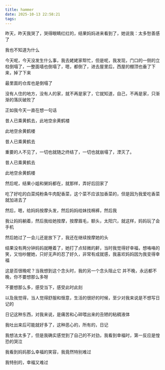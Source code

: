 ```yaml
---
title: hammer
date: 2025-10-13 22:58:21
tags:
---
```

昨天，昨天我哭了，哭得眼睛红红的，结果妈妈进来看到了，她说我：太多愁善感了

我也不知道为什么

今天呢，今天没发生什么事，我去姥姥家帮忙，但是呢，我发现，门口的一侧的立柱倒塌了，一整面墙也倒塌了，嗯，都倒了，进去屋里后，西屋的棚顶也垂了下来，掉了下来

最里面的仓库也是倒塌了

没有人住的地方，没有人的家，就不再是家了，它就知道，自己，不再是家，只渐渐的落灰破败了

正如我今天一直在想一句话

昔人已乘黄鹤去，此地空余黄鹤楼

此地空余黄鹤楼

昔人已乘黄鹤去

重要的人不见了，一切也就随之终结了，一切也就崩塌了，湮灭了。

昔人已乘黄鹤去

此地空余黄鹤楼

然后呢，结果小姐和舅妈都在，就那样，弄好后回家了

吃了好吃的白菜炖粉条牛肉配香菜，这个菜不应该加香菜的，但是因为我爱吃香菜就加进去了

然后，嗯，给妈妈按摩头发，然后妈妈给妹找棉裤，然后我

我让妈妈躺着，然后我给她按摩，按摩眉毛，额头，太阳穴，就这样，妈妈玩了会手机

然后她过了一会儿还是放下了，我还在继续按摩她的头

结果没有两分钟妈妈就睡着了，她打了点轻微的鼾，当时我觉得好幸福，想咯咯的笑，又怕吵醒她，只好无声的忍了好久，非常有成就感，我喜欢妈妈因为我变得幸福

这是否很晚呢？当我想到这个念头时，我的另一个念头阻止它
并不晚，永远都不晚，你不要想那么多呀

不要想那么多，感受当下，感受此时此刻

以及我觉得，当人觉得舒服和惬意，生活的很好的时候，至少对我来说是不想写日记的

日记这种东西，对我来说，是痛苦和心碎喂出来的丑陋的粘稠液体

我吐出来后可能就好多了，这种恶心的，所有的，日记

我想法太多了，但是我确实感觉到了自己的不对劲，我看到幸福时，第一反应是惶恐的哭泣

我看到妈妈那么幸福的笑容，我竟然特别难过

我特别的，幸福又难过


